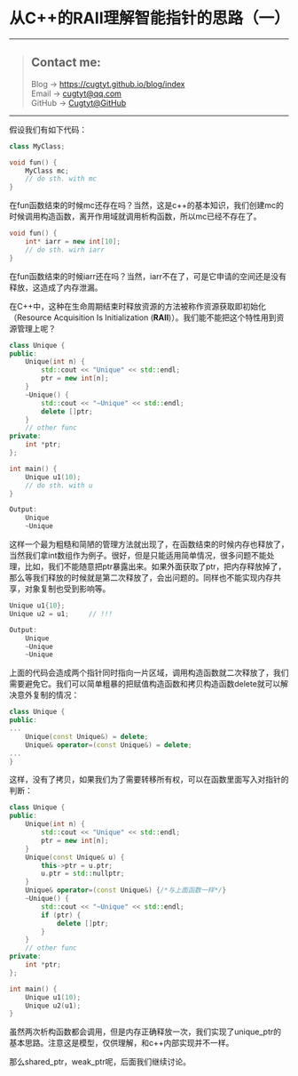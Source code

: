 # 从C++的RAII理解智能指针的思路（一）

---
> ## Contact me:
> Blog -> <https://cugtyt.github.io/blog/index>  
> Email -> <cugtyt@qq.com>  
> GitHub -> [Cugtyt@GitHub](https://github.com/Cugtyt)

---

假设我们有如下代码：

``` c++
class MyClass;

void fun() {
    MyClass mc;
    // do sth. with mc
}
```

在fun函数结束的时候mc还存在吗？当然，这是c++的基本知识，我们创建mc的时候调用构造函数，离开作用域就调用析构函数，所以mc已经不存在了。

``` c++
void fun() {
    int* iarr = new int[10];
    // do sth. wirh iarr
}
```

在fun函数结束的时候iarr还在吗？当然，iarr不在了，可是它申请的空间还是没有释放，这造成了内存泄漏。

在C++中，这种在生命周期结束时释放资源的方法被称作资源获取即初始化（Resource Acquisition Is Initialization (**RAII**)）。我们能不能把这个特性用到资源管理上呢？

``` c++
class Unique {
public:
    Unique(int n) {
        std::cout << "Unique" << std::endl;
        ptr = new int[n];
    }
    ~Unique() {
        std::cout << "~Unique" << std::endl;
        delete []ptr;
    }
    // other func
private:
    int *ptr;
};

int main() {
    Unique u1(10);
    // do sth. with u
}

Output:
    Unique
    ~Unique
```

这样一个最为粗糙和简陋的管理方法就出现了，在函数结束的时候内存也释放了，当然我们拿int数组作为例子。很好，但是只能适用简单情况，很多问题不能处理，比如，我们不能随意把ptr暴露出来。如果外面获取了ptr，把内存释放掉了，那么等我们释放的时候就是第二次释放了，会出问题的。同样也不能实现内存共享，对象复制也受到影响等。

``` c++
Unique u1{10};
Unique u2 = u1;     // !!!

Output:
    Unique
    ~Unique
    ~Unique
```

上面的代码会造成两个指针同时指向一片区域，调用构造函数就二次释放了，我们需要避免它。我们可以简单粗暴的把赋值构造函数和拷贝构造函数delete就可以解决意外复制的情况：

``` c++
class Unique {
public:
...
    Unique(const Unique&) = delete;
    Unique& operator=(const Unique&) = delete;
...
}
```

这样，没有了拷贝，如果我们为了需要转移所有权，可以在函数里面写入对指针的判断：

``` c++
class Unique {
public:
    Unique(int n) {
        std::cout << "Unique" << std::endl;
        ptr = new int[n];
    }
    Unique(const Unique& u) {
        this->ptr = u.ptr;
        u.ptr = std::nullptr;
    }
    Unique& operator=(const Unique&) {/*与上面函数一样*/}
    ~Unique() {
        std::cout << "~Unique" << std::endl;
        if (ptr) {
            delete []ptr;
        }
    }
    // other func
private:
    int *ptr;
};

int main() {
    Unique u1(10);
    Unique u2(u1);
}
```

虽然两次析构函数都会调用，但是内存正确释放一次，我们实现了unique_ptr的基本思路。注意这是模型，仅供理解，和c++内部实现并不一样。

那么shared_ptr，weak_ptr呢，后面我们继续讨论。

